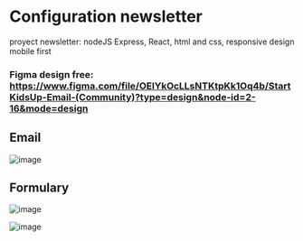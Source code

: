 # Configuration newsletter
proyect newsletter: nodeJS Express, React, html and css, responsive design mobile first

### Figma design free: https://www.figma.com/file/OElYkOcLLsNTKtpKk1Oq4b/StartKidsUp-Email-(Community)?type=design&node-id=2-16&mode=design

## Email
![image](https://github.com/cferreirobelenguer/newsletter/assets/88061350/50312c4f-8808-4779-8f9a-a7f2c4a8190f)

## Formulary
![image](https://github.com/cferreirobelenguer/newsletter/assets/88061350/f04c32f7-1fbb-4137-a9eb-d86063afa50e)

![image](https://github.com/cferreirobelenguer/newsletter/assets/88061350/d25c0de1-f89d-4d18-8984-1a3d5bc6f6f6)


